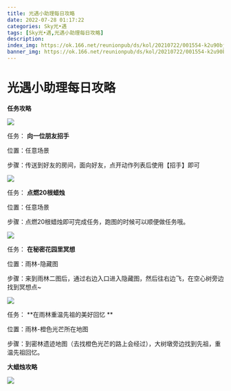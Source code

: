 ```yaml
---
title: 光遇小助理每日攻略
date: 2022-07-28 01:17:22
categories: Sky光•遇
tags: [Sky光•遇,光遇小助理每日攻略]
description: 
index_img: https://ok.166.net/reunionpub/ds/kol/20210722/001554-k2u90bj7ay.png?imageView&thumbnail=600x0&type=jpg
banner_img: https://ok.166.net/reunionpub/ds/kol/20210722/001554-k2u90bj7ay.png?imageView&thumbnail=600x0&type=jpg
---
```

# 光遇小助理每日攻略
**任务攻略**

![](https://ok.166.net/reunionpub/ds/kol/20220728/001437-4ycrlukew5.png)

任务： **向一位朋友招手**

位置：任意场景

步骤：传送到好友的房间，面向好友，点开动作列表后使用【招手】即可

![](https://ok.166.net/reunionpub/ds/kol/20220727/000240-bcfahg4sj5.png)

任务： **点燃20根蜡烛**

位置：任意场景

步骤：点燃20根蜡烛即可完成任务，跑图的时候可以顺便做任务哦。

![](https://ok.166.net/reunionpub/ds/kol/20220728/001521-el71at83bs.png)

任务： **在秘密花园里冥想**

位置：雨林-隐藏图

步骤：来到雨林二图后，通过右边入口进入隐藏图，然后往右边飞，在空心树旁边找到冥想点~

  

![](https://ok.166.net/reunionpub/ds/kol/20220728/001755-6rkdgl4men.png)

任务： **在雨林重温先祖的美好回忆  **

位置：雨林-橙色光芒所在地图

步骤：到密林遗迹地图（去找橙色光芒的路上会经过），大树墩旁边找到先祖，重温先祖回忆。

 **大蜡烛攻略**

![](https://ok.166.net/reunionpub/ds/kol/20220728/001634-rvnmkyg1si.png)

  

  

  

  

